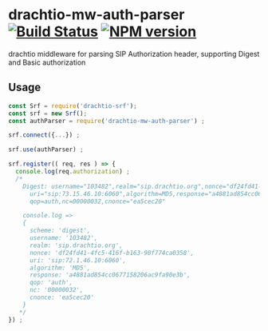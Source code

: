 # drachtio-mw-auth-parser [![Build Status](https://secure.travis-ci.org/davehorton/drachtio-mw-auth-parser.png)](http://travis-ci.org/davehorton/drachtio-mw-auth-parser) [![NPM version](https://badge.fury.io/js/drachtio-mw-auth-parser.svg)](http://badge.fury.io/js/drachtio-mw-auth-parser)

drachtio middleware for parsing SIP Authorization header, supporting Digest and Basic authorization

## Usage

```js
const Srf = require('drachtio-srf');
const srf = new Srf();
const authParser = require('drachtio-mw-auth-parser') ;

srf.connect({...}) ;

srf.use(authParser) ;

srf.register(( req, res ) => {
  console.log(req.authorization) ;
  /*
    Digest: username="103482",realm="sip.drachtio.org",nonce="df24fd41-4fc5-416f-b163-90f774ca0358" \
      uri="sip:73.15.46.10:6060",algorithm=MD5,response="a4881ad854cc0677158206ac9fa90e3b", \
      qop=auth,nc=00000032,cnonce="ea5cec20"

    console.log =>
    {
      scheme: 'digest',
      username: '103482',
      realm: 'sip.drachtio.org',
      nonce: 'df24fd41-4fc5-416f-b163-90f774ca0358',
      uri: 'sip:72.1.46.10:6060',
      algorithm: 'MD5',
      response: 'a4881ad854cc0677158206ac9fa90e3b',
      qop: 'auth',
      nc: '00000032',
      cnonce: 'ea5cec20'
    }
   */
}) ;
```
